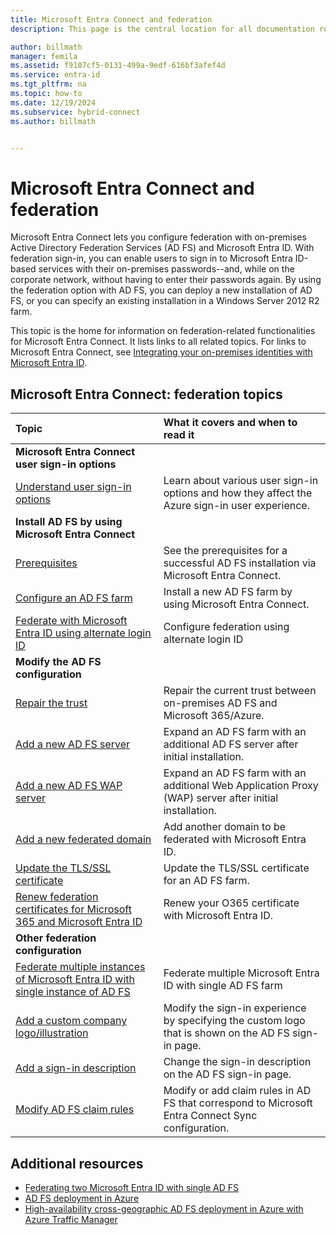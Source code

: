 ```yaml
---
title: Microsoft Entra Connect and federation
description: This page is the central location for all documentation regarding AD FS operations that use Microsoft Entra Connect.

author: billmath
manager: femila
ms.assetid: f9107cf5-0131-499a-9edf-616bf3afef4d
ms.service: entra-id
ms.tgt_pltfrm: na
ms.topic: how-to
ms.date: 12/19/2024
ms.subservice: hybrid-connect
ms.author: billmath


---
```

# Microsoft Entra Connect and federation
Microsoft Entra Connect lets you configure federation with on-premises Active Directory Federation Services (AD FS) and Microsoft Entra ID. With federation sign-in, you can enable users to sign in to Microsoft Entra ID-based services with their on-premises passwords--and, while on the corporate network, without having to enter their passwords again. By using the federation option with AD FS, you can deploy a new installation of AD FS, or you can specify an existing installation in a Windows Server 2012 R2 farm.

This topic is the home for information on federation-related functionalities for Microsoft Entra Connect. It lists links to all related topics. For links to Microsoft Entra Connect, see [Integrating your on-premises identities with Microsoft Entra ID](../whatis-hybrid-identity.md).

<a name='azure-ad-connect-federation-topics'></a>

## Microsoft Entra Connect: federation topics
| Topic | What it covers and when to read it |
|:--- |:--- |
| **Microsoft Entra Connect user sign-in options** | |
| [Understand user sign-in options](plan-connect-user-signin.md) |Learn about various user sign-in options and how they affect the Azure sign-in user experience. |
| **Install AD FS by using Microsoft Entra Connect** | |
| [Prerequisites](how-to-connect-install-custom.md#ad-fs-configuration-prerequisites) |See the prerequisites for a successful AD FS installation via Microsoft Entra Connect. |
| [Configure an AD FS farm](how-to-connect-install-custom.md#configuring-federation-with-ad-fs) |Install a new AD FS farm by using Microsoft Entra Connect. |
| [Federate with Microsoft Entra ID using alternate login ID](how-to-connect-fed-management.md#alternateid) | Configure federation using alternate login ID  |
| **Modify the AD FS configuration** | |
| [Repair the trust](how-to-connect-fed-management.md#repairthetrust) |Repair the current trust between on-premises AD FS and Microsoft 365/Azure. |
| [Add a new AD FS server](how-to-connect-fed-management.md#addadfsserver) |Expand an AD FS farm with an additional AD FS server after initial installation. |
| [Add a new AD FS WAP server](how-to-connect-fed-management.md#addwapserver) |Expand an AD FS farm with an additional Web Application Proxy (WAP) server after initial installation. |
| [Add a new federated domain](how-to-connect-fed-management.md#addfeddomain) |Add another domain to be federated with Microsoft Entra ID. |
| [Update the TLS/SSL certificate](how-to-connect-fed-ssl-update.md)| Update the TLS/SSL certificate for an AD FS farm. |
| [Renew federation certificates for Microsoft 365 and Microsoft Entra ID](how-to-connect-fed-o365-certs.md)|Renew your O365 certificate with Microsoft Entra ID.|
| **Other federation configuration** | |
| [Federate multiple instances of Microsoft Entra ID with single instance of AD FS](how-to-connect-fed-single-adfs-multitenant-federation.md) | Federate multiple Microsoft Entra ID with single AD FS farm| 
| [Add a custom company logo/illustration](how-to-connect-fed-management.md#customlogo) |Modify the sign-in experience by specifying the custom logo that is shown on the AD FS sign-in page. |
| [Add a sign-in description](how-to-connect-fed-management.md#addsignindescription) |Change the sign-in description on the AD FS sign-in page. |
| [Modify AD FS claim rules](how-to-connect-fed-management.md#modclaims) |Modify or add claim rules in AD FS that correspond to Microsoft Entra Connect Sync configuration. |


## Additional resources
* [Federating two Microsoft Entra ID with single AD FS](how-to-connect-fed-single-adfs-multitenant-federation.md)
* [AD FS deployment in Azure](/windows-server/identity/ad-fs/deployment/how-to-connect-fed-azure-adfs)
* [High-availability cross-geographic AD FS deployment in Azure with Azure Traffic Manager](/windows-server/identity/ad-fs/deployment/active-directory-adfs-in-azure-with-azure-traffic-manager)
